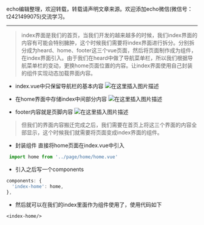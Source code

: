 echo编辑整理，欢迎转载，转载请声明文章来源。欢迎添加echo微信(微信号：t2421499075)交流学习。 

---

> index界面是我们的首页，当我们开发的越来越多的时候，我们index界面的内容有可能会特别臃肿，这个时候我们需要将index界面进行拆分。分别拆分成为heard、home、footer这三个vue页面，然后将页面制作成为组件，在index界面引入。由于我们在heard中做了导航菜单栏，所以我们根据导航菜单栏的变动，更换home页面位置的内容。让index界面使用自己封装的组件实现动态加载界面内容。

- index.vue中只保留导航栏的基本内容
![在这里插入图片描述](https://img-blog.csdnimg.cn/20200206180937657.png)

- 在home界面中存储index中间部分内容
![在这里插入图片描述](https://img-blog.csdnimg.cn/20200206181033794.png?x-oss-process=image/watermark,type_ZmFuZ3poZW5naGVpdGk,shadow_10,text_aHR0cHM6Ly9ibG9nLmNzZG4ubmV0L3hsZWNobw==,size_16,color_FFFFFF,t_70)

- footer内容就是页脚内容
![在这里插入图片描述](https://img-blog.csdnimg.cn/20200206181112363.png)

> 但我们的界面内容搬迁完成之后，我们需要在首页上将这三个界面的内容全部显示，这个时候我们就需要将页面变成index界面的组件。

- 封装组件
直接将home页面在index.vue中引入
```js
 import home from '../page/home/home.vue'
```

- 引入之后写一个components
```js
components: {
  'index-home': home,
},
```

- 然后就可以在我们的index里面作为组件使用了，使用代码如下
```vue
<index-home/>
```